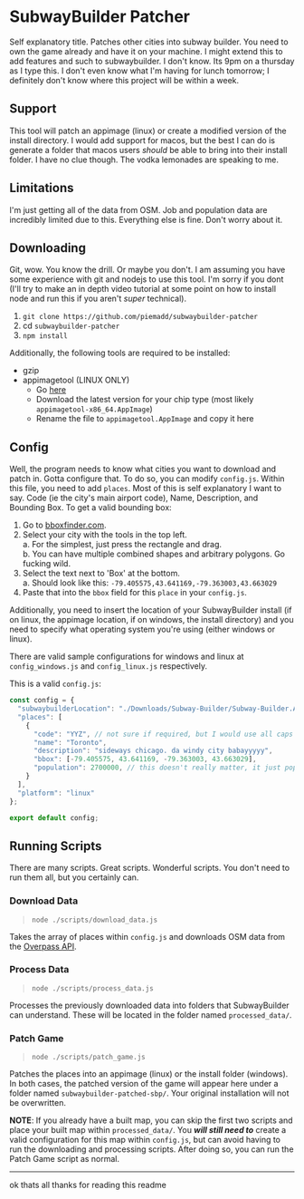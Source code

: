 # SubwayBuilder Patcher

Self explanatory title. Patches other cities into subway builder. You need to own the game already and have it on your machine. I might extend this to add features and such to subwaybuilder. I don't know. Its 9pm on a thursday as I type this. I don't even know what I'm having for lunch tomorrow; I definitely don't know where this project will be within a week.

## Support
This tool will patch an appimage (linux) or create a modified version of the install directory. I would add support for macos, but the best I can do is generate a folder that macos users *should* be able to bring into their install folder. I have no clue though. The vodka lemonades are speaking to me.

## Limitations
I'm just getting all of the data from OSM. Job and population data are incredibly limited due to this. Everything else is fine. Don't worry about it.

## Downloading
Git, wow. You know the drill. Or maybe you don't. I am assuming you have some experience with git and nodejs to use this tool. I'm sorry if you dont (I'll try to make an in depth video tutorial at some point on how to install node and run this if you aren't *super* technical).

1. `git clone https://github.com/piemadd/subwaybuilder-patcher`
2. cd `subwaybuilder-patcher`
3. `npm install`

Additionally, the following tools are required to be installed:
- gzip
- appimagetool (LINUX ONLY)
  - Go [here](https://github.com/AppImage/appimagetool/releases/tag/continuous)
  - Download the latest version for your chip type (most likely `appimagetool-x86_64.AppImage`)
  - Rename the file to `appimagetool.AppImage` and copy it here


## Config
Well, the program needs to know what cities you want to download and patch in. Gotta configure that. To do so, you can modify `config.js`. Within this file, you need to add `places`. Most of this is self explanatory I want to say. Code (ie the city's main airport code), Name, Description, and Bounding Box. To get a valid bounding box:

1. Go to [bboxfinder.com](https://bboxfinder.com/).
2. Select your city with the tools in the top left.  
  a. For the simplest, just press the rectangle and drag.  
  b. You can have multiple combined shapes and arbitrary polygons. Go fucking wild.
3. Select the text next to 'Box' at the bottom.  
  a. Should look like this: `-79.405575,43.641169,-79.363003,43.663029`
4. Paste that into the `bbox` field for this `place` in your `config.js`.

Additionally, you need to insert the location of your SubwayBuilder install (if on linux, the appimage location, if on windows, the install directory) and you need to specify what operating system you're using (either windows or linux).

There are valid sample configurations for windows and linux at `config_windows.js` and `config_linux.js` respectively.

This is a valid `config.js`:
```js
const config = {
  "subwaybuilderLocation": "./Downloads/Subway-Builder/Subway-Builder.AppImage",
  "places": [
    {
      "code": "YYZ", // not sure if required, but I would use all caps for the code
      "name": "Toronto",
      "description": "sideways chicago. da windy city babayyyyy",
      "bbox": [-79.405575, 43.641169, -79.363003, 43.663029],
      "population": 2700000, // this doesn't really matter, it just pops up on the map selection screen
    }
  ],
  "platform": "linux"
};

export default config;
```

## Running Scripts
There are many scripts. Great scripts. Wonderful scripts. You don't need to run them all, but you certainly can.

### Download Data
> `node ./scripts/download_data.js`

Takes the array of places within `config.js` and downloads OSM data from the [Overpass API](https://overpass-api.de/).

### Process Data
> `node ./scripts/process_data.js`

Processes the previously downloaded data into folders that SubwayBuilder can understand. These will be located in the folder named `processed_data/`.

### Patch Game
> `node ./scripts/patch_game.js`

Patches the places into an appimage (linux) or the install folder (windows). In both cases, the patched version of the game will appear here under a folder named `subwaybuilder-patched-sbp/`. Your original installation will not be overwritten.

**NOTE**: If you already have a built map, you can skip the first two scripts and place your built map within `processed_data/`. You ***will still need to*** create a valid configuration for this map within `config.js`, but can avoid having to run the downloading and processing scripts. After doing so, you can run the Patch Game script as normal.

---

ok thats all thanks for reading this readme
